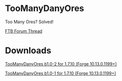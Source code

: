 TooManyDanyOres
========================
Too Many Ores? Solved!

[FTB Forum Thread](http://forum.feed-the-beast.com/threads/1-7-10-forge-toomanydanyoresb1-0-2-too-many-ores-solved.49109)

Downloads
========================
[TooManyDanyOres b1.0-2 for 1.7.10 (Forge 10.13.0.1199+)](https://github.com/CatDany/Danys-TooManyGodDamnOres/raw/master/public_releases/TooManyDanyOres-1.7.10-b1.0-2-forge-1199.jar)

[TooManyDanyOres b1.0-1 for 1.7.10 (Forge 10.13.0.1199+)](https://github.com/CatDany/Danys-TooManyGodDamnOres/raw/master/public_releases/TooManyDanyOres-1.7.10-b1.0-1-forge-1199.jar)
